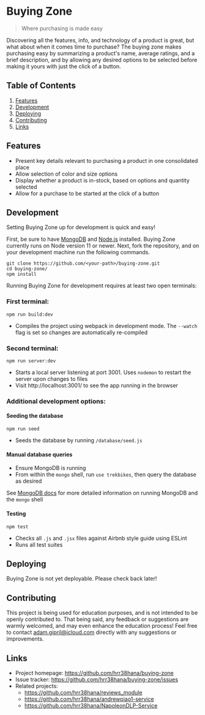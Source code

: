 # Buying Zone

> Where purchasing is made easy

Discovering all the features, info, and technology of a product is great, but what about when it
comes time to purchase? The buying zone makes purchasing easy by summarizing a product's name,
average ratings, and a brief description, and by allowing any desired options to be selected before
making it yours with just the click of a button.

## Table of Contents

1. [Features](#features)
1. [Development](#development)
1. [Deploying](#deploying)
1. [Contributing](#contributing)
1. [Links](#links)

## Features

- Present key details relevant to purchasing a product in one consolidated place
- Allow selection of color and size options
- Display whether a product is in-stock, based on options and quantity selected
- Allow for a purchase to be started at the click of a button

## Development

Setting Buying Zone up for development is quick and easy!

First, be sure to have
[MongoDB](https://docs.mongodb.com/manual/installation/) and
[Node.js](https://nodejs.org/en/download/) installed. Buying Zone currently runs on Node version 11
or newer. Next, fork the repository, and on your development machine run the following commands.

```
git clone https://github.com/<your-path>/buying-zone.git
cd buying-zone/
npm install
```

Running Buying Zone for development requires at least two open terminals:

### First terminal:
```
npm run build:dev
```
- Compiles the project using webpack in development mode. The `--watch` flag is set so changes are
automatically re-compiled

### Second terminal:
```
npm run server:dev
```
- Starts a local server listening at port 3001. Uses `nodemon` to restart the server upon changes to
files
- Visit http://localhost:3001/ to see the app running in the browser

### Additional development options:

#### Seeding the database

```
npm run seed
```

- Seeds the database by running `/database/seed.js`

#### Manual database queries

- Ensure MongoDB is running
- From within the `mongo` shell, run `use trekbikes`, then query the database as desired

See [MongoDB docs](https://docs.mongodb.com/manual/mongo/) for more detailed information on running
MongoDB and the `mongo` shell

#### Testing

```
npm test
```
- Checks all `.js` and `.jsx` files against Airbnb style guide using ESLint
- Runs all test suites

## Deploying

Buying Zone is not yet deployable. Please check back later!

## Contributing

This project is being used for education purposes, and is not intended to be openly contributed to.
That being said, any feedback or suggestions are warmly welcomed, and may even enhance the
education process! Feel free to contact adam.gipril@icloud.com directly with any suggestions or
improvements.

## Links

- Project homepage: https://github.com/hrr38hana/buying-zone
- Issue tracker: https://github.com/hrr38hana/buying-zone/issues
- Related projects:
  - https://github.com/hrr38hana/reviews_module
  - https://github.com/hrr38hana/andrewpiao1-service
  - https://github.com/hrr38hana/NapoleonDLP-Service
